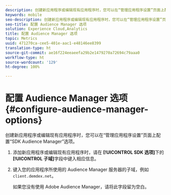 ```yaml
---
description: 创建新应用程序或编辑现有应用程序时，您可以在“管理应用程序设置”页面上配置“SDK Audience Manager”选项。
keywords: mobile
seo-description: 创建新应用程序或编辑现有应用程序时，您可以在“管理应用程序设置”页面上配置“SDK Audience Manager”选项。
seo-title: 配置 Audience Manager 选项
solution: Experience Cloud,Analytics
title: 配置 Audience Manager 选项
topic: Metrics
uuid: 471270ca-cee5-401e-aac1-e48146ee8399
translation-type: ht
source-git-commit: ae16f224eeaeefa29b2e1479270a72694c79aaa0
workflow-type: ht
source-wordcount: '129'
ht-degree: 100%

---
```



# 配置 Audience Manager 选项{#configure-audience-manager-options}

创建新应用程序或编辑现有应用程序时，您可以在“管理应用程序设置”页面上配置“SDK Audience Manager”选项。

1. 添加新应用程序或编辑现有应用程序时，请在 **[!UICONTROL SDK 选项]**&#x200B;下的&#x200B;**[!UICONTROL 子域]**&#x200B;字段中键入相应信息。

1. 键入您的应用程序所使用的 Audience Manager 服务器的子域，例如 `client.demdex.net`。

   如果您没有使用 Adobe Audience Manager，请将此字段留为空白。